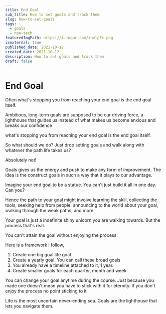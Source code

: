 ```yaml
---
title: End Goal
sub_title: How to set goals and track them
slug: how-to-set-goals
tags:
  - goals
  - non-tech
featuredImgPath: https://i.imgur.com/xhvlpFc.png
isexternal: true
published_date: 2021-10-12
created_date: 2021-10-12
description: How to set goals and track them
draft: false
---
```

# End Goal

Often what's stopping you from reaching your end goal is the end goal itself.

Ambitious, long-term goals are supposed to be our driving force, a lighthouse that guides us instead of what makes us become anxious and breaks our confidence

what's stopping you from reaching your end goal is the end goal itself.

So what should we do? Just drop setting goals and walk along with whatever the path life takes us? 

Absolutely not!

Goals gives us the energy and push to make any form of improvement. The idea is the construct goals in such a way that it plays to our advantage.

Imagine your end goal to be a statue. You can't just build it all in one day. Can you?

Hence the path to your goal might involve learning the skill, collecting the tools, seeking help from people, announcing to the world about your goal, walking through the weak paths, and more.

Your goal is just a indefinite shiny unicorn you are walking towards. But the process that's real.

You can't attain the goal without enjoying the process.

Here is a framework I follow,

1. Create one big goal life goal
2. Create a yearly goal. You can call these broad goals
3. You already have a timeline attached to it, 1 year.
4. Create smaller goals for each quarter, month and week. 

You can change your goal anytime during the course. Just because you made one doesn't mean you have to stick with it for eternity. If you don't enjoy the process no point sticking to it

Life is the most uncertain never-ending sea. Goals are the lighthouse that lets you navigate them.